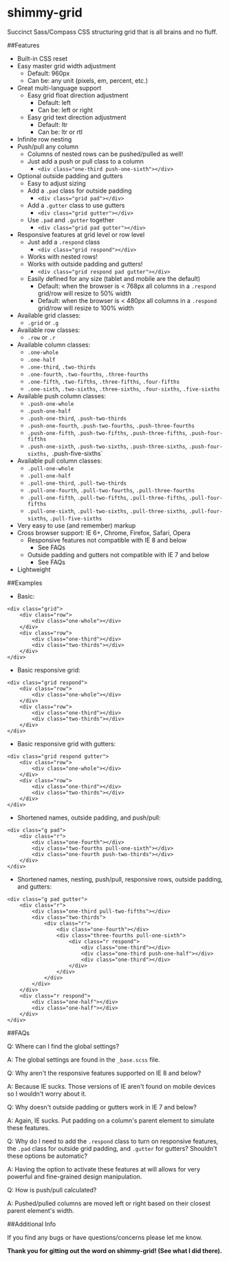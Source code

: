 shimmy-grid
===========

Succinct Sass/Compass CSS structuring grid that is all brains and no fluff.

##Features

* Built-in CSS reset
* Easy master grid width adjustment
	* Default: 960px
	* Can be: any unit (pixels, em, percent, etc.)
* Great multi-language support
	* Easy grid float direction adjustment
		* Default: left
		* Can be: left or right
	* Easy grid text direction adjustment
		* Default: ltr
		* Can be: ltr or rtl
* Infinite row nesting
* Push/pull any column
	* Columns of nested rows can be pushed/pulled as well!
	* Just add a push or pull class to a column
		* `<div class="one-third push-one-sixth"></div>`
* Optional outside padding and gutters
	* Easy to adjust sizing
	* Add a `.pad` class for outside padding
		* `<div class="grid pad"></div>`
	* Add a `.gutter` class to use gutters
		* `<div class="grid gutter"></div>`
	* Use `.pad` and `.gutter` together
		* `<div class="grid pad gutter"></div>`
* Responsive features at grid level or row level
	* Just add a `.respond` class
		* `<div class="grid respond"></div>`
	* Works with nested rows!
	* Works with outside padding and gutters!
		* `<div class="grid respond pad gutter"></div>`
	* Easily defined for any size (tablet and mobile are the default)
		* Default: when the browser is < 768px all columns in a `.respond` grid/row will resize to 50% width
		* Default: when the browser is < 480px all columns in a `.respond` grid/row will resize to 100% width
* Available grid classes:
	* `.grid` or `.g`
* Available row classes:
	* `.row` or `.r`
* Available column classes:
	* `.one-whole`
	* `.one-half`
	* `.one-third`, `.two-thirds`
	* `.one-fourth`, `.two-fourths`, `.three-fourths`
	* `.one-fifth`, `.two-fifths`, `.three-fifths`, `.four-fifths`
	* `.one-sixth`, `.two-sixths`, `.three-sixths`, `.four-sixths`, `.five-sixths`
* Available push column classes:
	* `.push-one-whole`
	* `.push-one-half`
	* `.push-one-third`, `.push-two-thirds`
	* `.push-one-fourth`, `.push-two-fourths`, `.push-three-fourths`
	* `.push-one-fifth`, `.push-two-fifths`, `.push-three-fifths`, `.push-four-fifths`
	* `.push-one-sixth`, `.push-two-sixths`, `.push-three-sixths`, `.push-four-sixths, `.push-five-sixths`
* Available pull column classes:
	* `.pull-one-whole`
	* `.pull-one-half`
	* `.pull-one-third`, `.pull-two-thirds`
	* `.pull-one-fourth`, `.pull-two-fourths`, `.pull-three-fourths`
	* `.pull-one-fifth`, `.pull-two-fifths`, `.pull-three-fifths`, `.pull-four-fifths`
	* `.pull-one-sixth`, `.pull-two-sixths`, `.pull-three-sixths`, `.pull-four-sixths`, `.pull-five-sixths`
* Very easy to use (and remember) markup
* Cross browser support: IE 6+, Chrome, Firefox, Safari, Opera
	* Responsive features not compatible with IE 8 and below
		* See FAQs
	* Outside padding and gutters not compatible with IE 7 and below
		* See FAQs
* Lightweight

##Examples

* Basic:

```
<div class="grid">
	<div class="row">
		<div class="one-whole"></div>
	</div>
	<div class="row">
		<div class="one-third"></div>
		<div class="two-thirds"></div>
	</div>
</div>
```

* Basic responsive grid:

```
<div class="grid respond">
	<div class="row">
		<div class="one-whole"></div>
	</div>
	<div class="row">
		<div class="one-third"></div>
		<div class="two-thirds"></div>
	</div>
</div>
```

* Basic responsive grid with gutters:

```
<div class="grid respond gutter">
	<div class="row">
		<div class="one-whole"></div>
	</div>
	<div class="row">
		<div class="one-third"></div>
		<div class="two-thirds"></div>
	</div>
</div>
```

* Shortened names, outside padding, and push/pull:

```
<div class="g pad">
	<div class="r">
		<div class="one-fourth"></div>
		<div class="two-fourths pull-one-sixth"></div>
        <div class="one-fourth push-two-thirds"></div>
	</div>
</div>
```

* Shortened names, nesting, push/pull, responsive rows, outside padding, and gutters:

```
<div class="g pad gutter">
	<div class="r">
		<div class="one-third pull-two-fifths"></div>
		<div class="two-thirds">
			<div class="r">
				<div class="one-fourth"></div>
				<div class="three-fourths pull-one-sixth">
					<div class="r respond">
						<div class="one-third"></div>
						<div class="one-third push-one-half"></div>
						<div class="one-third"></div>
					</div>
				</div>
			</div>
		</div>
	</div>
	<div class="r respond">
		<div class="one-half"></div>
		<div class="one-half"></div>
	</div>
</div>
```

##FAQs

Q: Where can I find the global settings?

A: The global settings are found in the `_base.scss` file.

Q: Why aren't the responsive features supported on IE 8 and below?

A: Because IE sucks. Those versions of IE aren't found on mobile devices so I wouldn't worry about it.

Q: Why doesn't outside padding or gutters work in IE 7 and below?

A: Again, IE sucks. Put padding on a column's parent element to simulate these features.

Q: Why do I need to add the `.respond` class to turn on responsive features, the `.pad` class for outside grid padding, and `.gutter` for gutters? Shouldn't these options be automatic?

A: Having the option to activate these features at will allows for very powerful and fine-grained design manipulation.

Q: How is push/pull calculated?

A: Pushed/pulled columns are moved left or right based on their closest parent element's width.

##Additional Info

If you find any bugs or have questions/concerns please let me know.

**Thank you for gitting out the word on shimmy-grid! (See what I did there).**